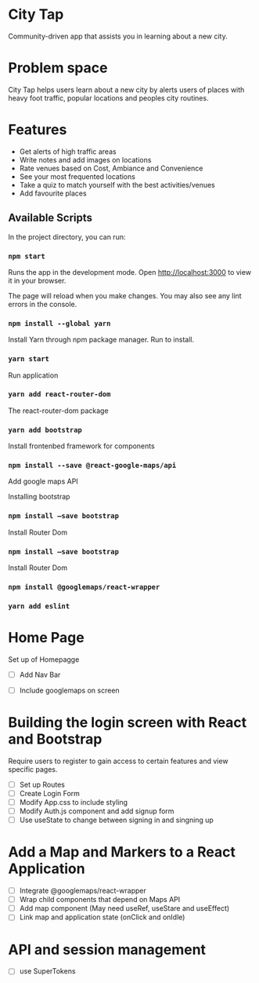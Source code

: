 # City Tap

Community-driven app that assists you in 
learning about a new city. 

# Problem space
City Tap helps users learn about a new city by alerts users of places with heavy foot traffic, popular locations and peoples city 
routines. 


# Features
- Get alerts of high traffic areas
- Write notes and add images on locations
- Rate venues based on Cost, Ambiance and Convenience 
- See your most frequented locations
- Take a quiz to match yourself with the best activities/venues 
- Add favourite places


## Available Scripts

In the project directory, you can run:

### `npm start`

Runs the app in the development mode.
Open [http://localhost:3000](http://localhost:3000) to view it in your browser.

The page will reload when you make changes.
You may also see any lint errors in the console.

### `npm install --global yarn`

Install Yarn through npm package manager. Run to install.

### `yarn start`

Run application

### `yarn add react-router-dom`

The react-router-dom package

### `yarn add bootstrap`

Install frontenbed framework for components

### `npm install --save @react-google-maps/api`

Add google maps API

Installing bootstrap
### `npm install –save bootstrap`

Install Router Dom
### `npm install –save bootstrap`


Install Router Dom
### `npm install @googlemaps/react-wrapper`


### `yarn add eslint`

# Home Page
Set up of Homepagge
- [ ] Add Nav Bar
- [ ] Include googlemaps on screen 


# Building the login screen with React and Bootstrap
Require users to register to gain access to certain features and view specific pages. 
- [ ] Set up Routes
- [ ] Create Login Form
- [ ] Modify App.css to include styling
- [ ] Modify Auth.js component and add signup form 
- [ ] Use useState to change between signing in and singning up

# Add a Map and Markers to a React Application
- [ ] Integrate @googlemaps/react-wrapper 
- [ ] Wrap child components that depend on Maps API
- [ ] Add map component (May need useRef, useStare and useEffect)
- [ ] Link map and application state (onClick and onIdle)

# API and session management 
- [ ] use SuperTokens



